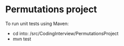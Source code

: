 # Permutations project

To run unit tests using Maven:
- cd into: /src/CodingInterview/PermutationsProject
- mvn test

